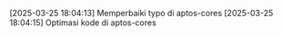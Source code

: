 [2025-03-25 18:04:13] Memperbaiki typo di aptos-cores
[2025-03-25 18:04:15] Optimasi kode di aptos-cores
